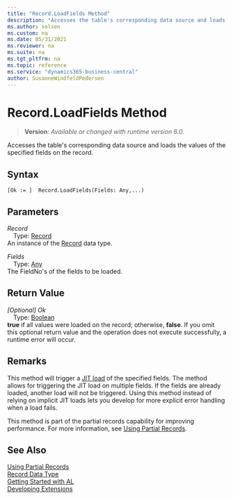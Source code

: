 ```yaml
---
title: "Record.LoadFields Method"
description: "Accesses the table's corresponding data source and loads the values of the specified fields on the record."
ms.author: solsen
ms.custom: na
ms.date: 05/31/2021
ms.reviewer: na
ms.suite: na
ms.tgt_pltfrm: na
ms.topic: reference
ms.service: "dynamics365-business-central"
author: SusanneWindfeldPedersen
---
```

[//]: # (START>DO_NOT_EDIT)
[//]: # (IMPORTANT:Do not edit any of the content between here and the END>DO_NOT_EDIT.)
[//]: # (Any modifications should be made in the .xml files in the ModernDev repo.)
# Record.LoadFields Method
> **Version**: _Available or changed with runtime version 6.0._

Accesses the table's corresponding data source and loads the values of the specified fields on the record.


## Syntax
```
[Ok := ]  Record.LoadFields(Fields: Any,...)
```
## Parameters
*Record*  
&emsp;Type: [Record](record-data-type.md)  
An instance of the [Record](record-data-type.md) data type.  

*Fields*  
&emsp;Type: [Any](../any/any-data-type.md)  
The FieldNo's of the fields to be loaded.  


## Return Value
*[Optional] Ok*  
&emsp;Type: [Boolean](../boolean/boolean-data-type.md)  
**true** if all values were loaded on the record; otherwise, **false**. If you omit this optional return value and the operation does not execute successfully, a runtime error will occur.  


[//]: # (IMPORTANT: END>DO_NOT_EDIT)
## Remarks

This method will trigger a [JIT load](../../devenv-partial-records.md#jit) of the specified fields. The method allows for triggering the JIT load on multiple fields. If the fields are already loaded, another load will not be triggered. Using this method instead of relying on implicit JIT loads lets you develop for more explicit error handling when a load fails.

This method is part of the partial records capability for improving performance. For more information, see [Using Partial Records](../../devenv-partial-records.md).

## See Also

[Using Partial Records](../../devenv-partial-records.md)  
[Record Data Type](record-data-type.md)  
[Getting Started with AL](../../devenv-get-started.md)  
[Developing Extensions](../../devenv-dev-overview.md)